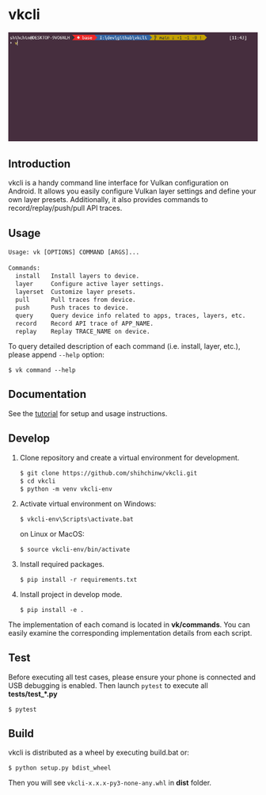 # vkcli

![layer_config](/docs/images/layer_config.gif)

## Introduction
vkcli is a handy command line interface for Vulkan configuration on Android. It allows you easily configure Vulkan layer settings and define your own layer presets. Additionally, it also provides commands to record/replay/push/pull API traces.

## Usage

```
Usage: vk [OPTIONS] COMMAND [ARGS]...

Commands:
  install   Install layers to device.
  layer     Configure active layer settings.
  layerset  Customize layer presets.
  pull      Pull traces from device.
  push      Push traces to device.
  query     Query device info related to apps, traces, layers, etc.
  record    Record API trace of APP_NAME.
  replay    Replay TRACE_NAME on device.
```

To query detailed description of each command (i.e. install, layer, etc.), please append `--help` option:

```
$ vk command --help
```

## Documentation

See the [tutorial](docs/tutorial.md) for setup and usage instructions.

## Develop

1. Clone repository and create a virtual environment for development.

    ```
    $ git clone https://github.com/shihchinw/vkcli.git
    $ cd vkcli
    $ python -m venv vkcli-env
    ```

2. Activate virtual environment on Windows:

    ```
    $ vkcli-env\Scripts\activate.bat
    ```

    on Linux or MacOS:

    ```
    $ source vkcli-env/bin/activate
    ```

3. Install required packages.

   ```
   $ pip install -r requirements.txt
   ```

4. Install project in develop mode.

    ```
    $ pip install -e .
    ```

The implementation of each comand is located in **vk/commands**. You can easily examine the corresponding implementation details from each script.


## Test

Before executing all test cases, please ensure your phone is connected and USB debugging is enabled. Then launch `pytest` to execute all **tests/test_*.py**

```
$ pytest
```

## Build

vkcli is distributed as a wheel by executing build.bat or:

```
$ python setup.py bdist_wheel
```

Then you will see `vkcli-x.x.x-py3-none-any.whl` in **dist** folder.